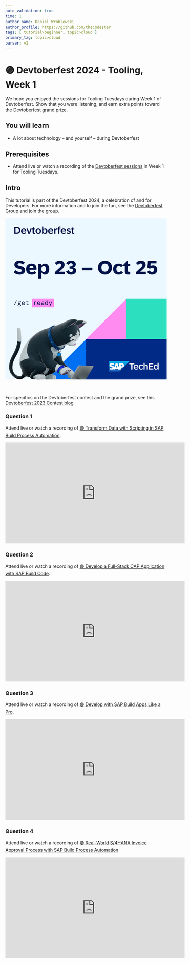 ```yaml
---
auto_validation: true
time: 1
author_name: Daniel Wroblewski
author_profile: https://github.com/thecodester
tags: [ tutorial>beginner, topic>cloud ]
primary_tag: topic>cloud
parser: v2
---
```


# 🟣 Devtoberfest 2024 - Tooling, Week 1
<!-- description --> We hope you enjoyed the sessions for Tooling Tuesdays during Week 1 of Devtoberfest. Show that you were listening, and earn extra points toward the Devtoberfest grand prize.  
 
## You will learn
- A lot about technology – and yourself – during Devtoberfest

## Prerequisites
- Attend live or watch a recording of the [Devtoberfest sessions](https://community.sap.com/t5/devtoberfest/eb-p/devtoberfest-events) in Week 1 for Tooling Tuesdays. 


## Intro
This tutorial is part of the Devtoberfest 2024, a celebration of and for Developers. For more information and to join the fun, see the [Devtoberfest Group](https://groups.community.sap.com/t5/devtoberfest/gh-p/Devtoberfest) and join the group.

![Devtoberfest](promo-image-kasimir-square.png) 

&nbsp;

For specifics on the Devtoberfest contest and the grand prize, see this [Devtoberfest 2023 Contest blog](https://groups.community.sap.com/t5/devtoberfest-blog-posts/devtoberfest-2023-contest/ba-p/9357)

  



### Question 1 
Attend live or watch a recording of [🟣 Transform Data with Scripting in SAP Build Process Automation](https://www.youtube.com/watch?v=SYu9XJCo76Y). 

<iframe width="560" height="315" src="https://www.youtube.com/embed/SYu9XJCo76Y" frameborder="0" allowfullscreen></iframe>


### Question 2 
Attend live or watch a recording of [🟣 Develop a Full-Stack CAP Application with SAP Build Code](https://www.youtube.com/watch?v=shWiPH15qz4). 

<iframe width="560" height="315" src="https://www.youtube.com/embed/shWiPH15qz4" frameborder="0" allowfullscreen></iframe>


### Question 3 
Attend live or watch a recording of [🟣 Develop with SAP Build Apps Like a Pro](https://www.youtube.com/watch?v=yi707bGuvxc). 

<iframe width="560" height="315" src="https://www.youtube.com/embed/yi707bGuvxc" frameborder="0" allowfullscreen></iframe>


### Question 4 
Attend live or watch a recording of [🟣 Real-World S/4HANA Invoice Approval Process with SAP Build Process Automation](https://www.youtube.com/watch?v=dSzx6q0DWXU). 

<iframe width="560" height="315" src="https://www.youtube.com/embed/dSzx6q0DWXU" frameborder="0" allowfullscreen></iframe>